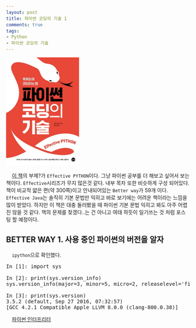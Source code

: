 ```yaml
---
layout: post
title: 파이썬 코딩의 기술 1
comments: true
tags:
- Python
- 파이썬 코딩의 기술
---
```

<img src="/images/effective_python_book.jpg" alt="클린 코드를 위한 테스트 주도 개발" style="width: 200px; margin-left: auto; margin-right: auto; "/>

&nbsp;&nbsp;&nbsp; [이 책](http://www.kyobobook.co.kr/product/detailViewKor.laf?ejkGb=KOR&mallGb=KOR&barcode=9791186978825&orderClick=LEA&Kc=)의 부제?가 `Effective PYTHON`이다. 그냥 파이썬 공부를 더 해보고 싶어서 보는 책이다. `Effective`시리즈가 무지 많은것 같다. 내부 목차 또한 비슷하게 구성 되어있다. 책이 비교적 얇은 편(약 300쪽)이고 안내되어있는 `Better way`가 59개 이다. `Effective Java`는 솔직히 기본 문법만 익히고 바로 보기에는 어려운 책이라는 느낌을 많이 받았다. 하지만 이 책은 대충 둘러봤을 때 파이썬 기본 문법 익히고 봐도 아주 어렵진 않을 것 같다. 책의 문제를 찾겠다..는 건 아니고 여태 하듯이 일기쓰는 것 처럼 포스팅 할 예정이다.

## **BETTER WAY 1. 사용 중인 파이썬의 버전을 알자**
&nbsp;&nbsp;&nbsp; `ipython`으로 확인했다.
<pre>In [1]: import sys

In [2]: print(sys.version_info)
sys.version_info(major=3, minor=5, micro=2, releaselevel='final', serial=0)

In [3]: print(sys.version)
3.5.2 (default, Sep 27 2016, 07:32:57)
[GCC 4.2.1 Compatible Apple LLVM 8.0.0 (clang-800.0.38)]</pre>

&nbsp;&nbsp;&nbsp; [파이썬 인터프리터](http://khanrc.tistory.com/entry/%EB%8B%A4%EC%96%91%ED%95%9C-Python%EB%93%A4)
